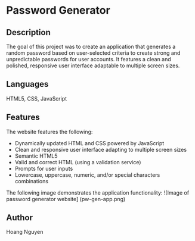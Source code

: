 # Password Generator

## Description
The goal of this project was to create an application that generates a random password based on user-selected criteria to create strong and unpredictable passwords for user accounts. It features a clean and polished, responsive user interface adaptable to multiple screen sizes.

## Languages
HTML5, CSS, JavaScript

## Features
The website features the following:
* Dynamically updated HTML and CSS powered by JavaScript
* Clean and responsive user interface adapting to multiple screen sizes
* Semantic HTML5
* Valid and correct HTML (using a validation service)
* Prompts for user inputs
* Lowercase, uppercase, numeric, and/or special characters combinations

The following image demonstrates the application functionality:
![Image of password generator website] (pw-gen-app.png)

## Author
Hoang Nguyen
